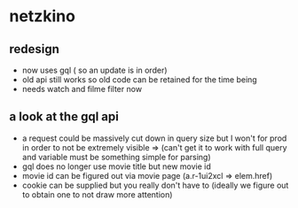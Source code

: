 # netzkino

## redesign

-   now uses gql ( so an update is in order)
-   old api still works so old code can be retained for the time being
-   needs watch and filme filter now

## a look at the gql api

-   a request could be massively cut down in query size but I won't for prod in order to not be extremely visible => (can't get it to work with full query and variable must be something simple for parsing)
-   gql does no longer use movie title but new movie id
-   movie id can be figured out via movie page (a.r-1ui2xcl => elem.href)
-   cookie can be supplied but you really don't have to (ideally we figure out to obtain one to not draw more attention)
